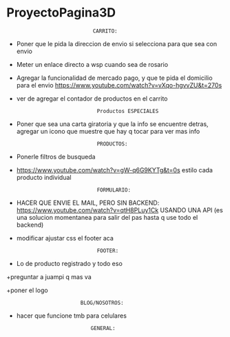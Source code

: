 # ProyectoPagina3D

                                CARRITO:

+ Poner que le pida la direccion de envio si selecciona para que sea con envio

+ Meter un enlace directo a wsp cuando sea de rosario

+ Agregar la funcionalidad de mercado pago, y que te pida el domicilio para el envio
https://www.youtube.com/watch?v=vXqo-hgvvZU&t=270s

+ ver de agregar el contador de productos en el carrito

        

                                Productos ESPECIALES

+ Poner que sea una carta giratoria y que la info se encuentre detras, agregar un icono que muestre que hay q tocar para ver mas info



                                PRODUCTOS:
- Ponerle filtros de busqueda


- https://www.youtube.com/watch?v=gW-q6G9KYTg&t=0s estilo cada producto individual





                                FORMULARIO:


+ HACER QUE ENVIE EL MAIL, PERO SIN BACKEND: https://www.youtube.com/watch?v=qtH8PLuy1Ck USANDO UNA API 
(es una solucion momentanea para salir del pas hasta q use todo el backend)

+ modificar ajustar css el footer aca

                                FOOTER:

+ Lo de producto registrado y todo eso

+preguntar a juampi q mas va

+poner el logo

                           
                            BLOG/NOSOTROS:
+  hacer que funcione tmb para celulares



                               GENERAL:






